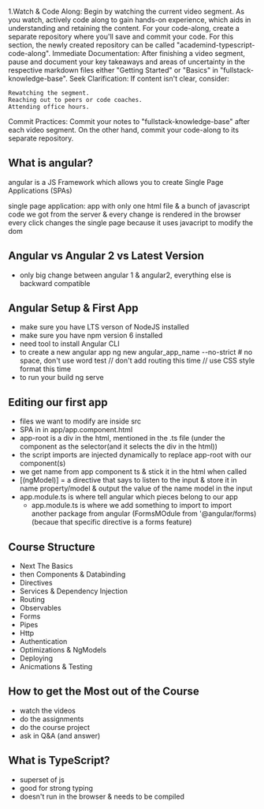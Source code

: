 1.Watch & Code Along: Begin by watching the current video segment. As you watch, actively code along to gain hands-on experience, which aids in understanding and retaining the content. For your code-along, create a separate repository where you'll save and commit your code. For this section, the newly created repository can be called "academind-typescript-code-along".
Immediate Documentation: After finishing a video segment, pause and document your key takeaways and areas of uncertainty in the respective markdown files either "Getting Started" or "Basics" in "fullstack-knowledge-base".
Seek Clarification: If content isn't clear, consider:

    Rewatching the segment.
    Reaching out to peers or code coaches.
    Attending office hours.

Commit Practices: Commit your notes to "fullstack-knowledge-base" after each video segment. On the other hand, commit your code-along to its separate repository.

## What is angular?

angular is a JS Framework which allows you to create Single
Page Applications (SPAs)

single page application: app with only one html file & 
a bunch of javascript code we got from the server & every change is rendered in the browser
every click changes the single page because it uses javacript to modify the dom

## Angular vs Angular 2 vs Latest Version
 - only big change between angular 1 & angular2, everything else is backward compatible 

## Angular Setup & First App
 - make sure you have LTS verson of NodeJS installed
 - make sure you have npm version 6 installed
 - need tool to install Angular CLI
 - to create a new angular app
    ng new angular_app_name --no-strict # no space, don't use word test
    // don't add routing this time
    // use CSS style format this time
 - to run your build
    ng serve

## Editing our first app

- files we want to modify are inside src
- SPA in in app/app.component.html
- app-root is a div in the html, mentioned in the .ts file (under the component as the selector(and it selects the div in the html))
- the script imports are injected dynamically to replace app-root with our component(s)
- we get name from app component ts & stick it in the html when called
- [(ngModel)] = a directive that says to listen to the input & store it in name property/model & output the value of the name model in the  input
- app.module.ts is where tell angular which pieces belong to our app 
    - app.module.ts is where we add something to import to import another package from angular (FormsMOdule from '@angular/forms) (becaue that specific directive is a forms feature)

## Course Structure
- Next The Basics
- then Components & Databinding
- Directives
- Services & Dependency Injection
- Routing
- Observables
- Forms
- Pipes
- Http
- Authentication
- Optimizations & NgModels
- Deploying
- Anicmations & Testing

## How to get the Most out of the Course
- watch the videos
- do the assignments
- do the course project
- ask in Q&A (and answer)

## What is TypeScript?
- superset of js
- good for strong typing
- doesn't run in the browser & needs to be compiled